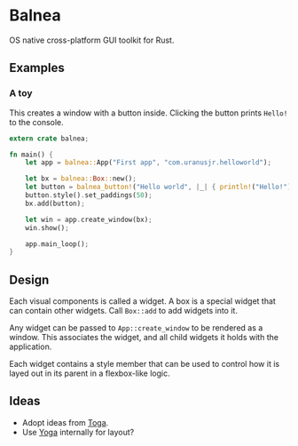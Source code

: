 # Balnea

OS native cross-platform GUI toolkit for Rust.

## Examples

### A toy

This creates a window with a button inside. Clicking the button prints `Hello!` to the console.

```rust
extern crate balnea;

fn main() {
    let app = balnea::App("First app", "com.uranusjr.helloworld");

    let bx = balnea::Box::new();
    let button = balnea_button!("Hello world", |_| { println!("Hello!"); });
    button.style().set_paddings(50);
    bx.add(button);

    let win = app.create_window(bx);
    win.show();

    app.main_loop();
}
```

## Design

Each visual components is called a widget. A box is a special widget that can contain other widgets. Call `Box::add` to add widgets into it.

Any widget can be passed to `App::create_window` to be rendered as a window. This associates the widget, and all child widgets it holds with the application.

Each widget contains a style member that can be used to control how it is layed out in its parent in a flexbox-like logic.


## Ideas

* Adopt ideas from [Toga].
* Use [Yoga] internally for layout?

[Toga]: https://pybee.org/toga/
[Yoga]: https://github.com/facebook/yoga
